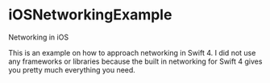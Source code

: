 # iOSNetworkingExample
Networking in iOS

This is an example on how to approach networking in Swift 4. I did not use any frameworks or libraries because the built in networking for Swift 4 gives you pretty much everything you need.
